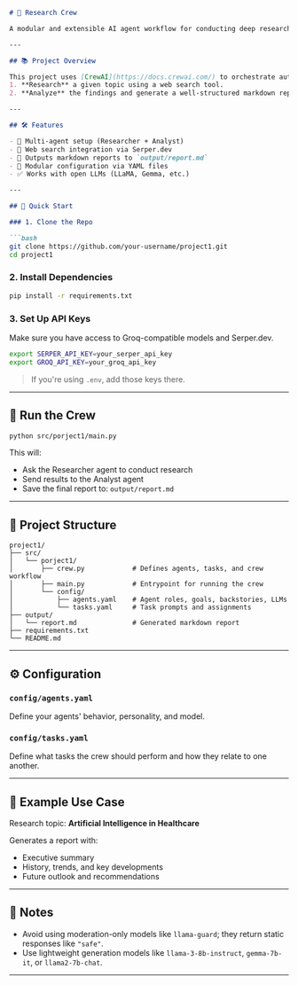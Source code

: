 ````markdown
# 🧠 Research Crew

A modular and extensible AI agent workflow for conducting deep research and generating professional reports using CrewAI.

---

## 📚 Project Overview

This project uses [CrewAI](https://docs.crewai.com/) to orchestrate autonomous agents that:
1. **Research** a given topic using a web search tool.
2. **Analyze** the findings and generate a well-structured markdown report.

---

## 🛠️ Features

- 🤖 Multi-agent setup (Researcher + Analyst)
- 🔎 Web search integration via Serper.dev
- 📂 Outputs markdown reports to `output/report.md`
- 🔁 Modular configuration via YAML files
- ✅ Works with open LLMs (LLaMA, Gemma, etc.)

---

## 🚀 Quick Start

### 1. Clone the Repo

```bash
git clone https://github.com/your-username/project1.git
cd project1
````

### 2. Install Dependencies

```bash
pip install -r requirements.txt
```

### 3. Set Up API Keys

Make sure you have access to Groq-compatible models and Serper.dev.

```bash
export SERPER_API_KEY=your_serper_api_key
export GROQ_API_KEY=your_groq_api_key
```

> If you're using `.env`, add those keys there.

---

## 🧪 Run the Crew

```bash
python src/porject1/main.py
```

This will:

* Ask the Researcher agent to conduct research
* Send results to the Analyst agent
* Save the final report to: `output/report.md`

---

## 🧩 Project Structure

```
project1/
├── src/
│   └── porject1/
│       ├── crew.py            # Defines agents, tasks, and crew workflow
│       ├── main.py            # Entrypoint for running the crew
│       └── config/
│           ├── agents.yaml    # Agent roles, goals, backstories, LLMs
│           └── tasks.yaml     # Task prompts and assignments
├── output/
│   └── report.md              # Generated markdown report
├── requirements.txt
└── README.md
```

---

## ⚙️ Configuration

### `config/agents.yaml`

Define your agents' behavior, personality, and model.

### `config/tasks.yaml`

Define what tasks the crew should perform and how they relate to one another.

---

## 🧠 Example Use Case

Research topic: **Artificial Intelligence in Healthcare**

Generates a report with:

* Executive summary
* History, trends, and key developments
* Future outlook and recommendations

---

## 📌 Notes

* Avoid using moderation-only models like `llama-guard`; they return static responses like `"safe"`.
* Use lightweight generation models like `llama-3-8b-instruct`, `gemma-7b-it`, or `llama2-7b-chat`.

---
